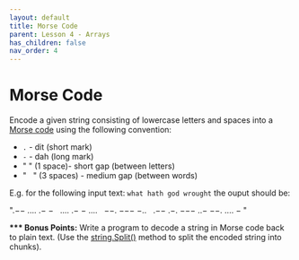 ```yaml
---
layout: default
title: Morse Code
parent: Lesson 4 - Arrays
has_children: false
nav_order: 4
---
```


# Morse Code

Encode a given string consisting of lowercase letters and spaces into a [Morse code](https://en.wikipedia.org/wiki/Morse_code) using the following convention:

* `.` - dit (short mark)
* `-` - dah (long mark)
* "&nbsp;" (1 space)- short gap (between letters)
* "&nbsp;&nbsp;&nbsp;" (3 spaces) - medium gap (between words)

E.g. for the following input text: `what hath god wrought` the ouput should be: 

".−−&nbsp;....&nbsp;.−&nbsp;−&nbsp;&nbsp;&nbsp;....&nbsp;.−&nbsp;−&nbsp;....&nbsp;&nbsp;&nbsp;−−.&nbsp;−−−&nbsp;−..&nbsp;&nbsp;&nbsp;.−−&nbsp;.−.&nbsp;−−−&nbsp;..−&nbsp;−−.&nbsp;....&nbsp;−&nbsp;"

**\*\*\* Bonus Points:** Write a program to decode a string in Morse code back to plain text. (Use the [string.Split()](https://www.programiz.com/csharp-programming/library/string/split) method to split the encoded string into chunks). 
